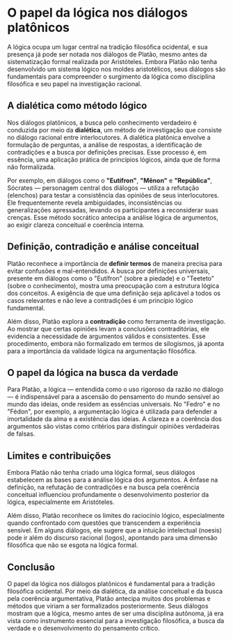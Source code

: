 # O papel da lógica nos diálogos platônicos

A lógica ocupa um lugar central na tradição filosófica ocidental, e sua presença já pode ser notada nos diálogos de Platão, mesmo antes da sistematização formal realizada por Aristóteles. Embora Platão não tenha desenvolvido um sistema lógico nos moldes aristotélicos, seus diálogos são fundamentais para compreender o surgimento da lógica como disciplina filosófica e seu papel na investigação racional.

## A dialética como método lógico

Nos diálogos platônicos, a busca pelo conhecimento verdadeiro é conduzida por meio da **dialética**, um método de investigação que consiste no diálogo racional entre interlocutores. A dialética platônica envolve a formulação de perguntas, a análise de respostas, a identificação de contradições e a busca por definições precisas. Esse processo é, em essência, uma aplicação prática de princípios lógicos, ainda que de forma não formalizada.

Por exemplo, em diálogos como o **"Eutífron"**, **"Mênon"** e **"República"**, Sócrates — personagem central dos diálogos — utiliza a refutação (elenchos) para testar a consistência das opiniões de seus interlocutores. Ele frequentemente revela ambiguidades, inconsistências ou generalizações apressadas, levando os participantes a reconsiderar suas crenças. Esse método socrático antecipa a análise lógica de argumentos, ao exigir clareza conceitual e coerência interna.

## Definição, contradição e análise conceitual

Platão reconhece a importância de **definir termos** de maneira precisa para evitar confusões e mal-entendidos. A busca por definições universais, presente em diálogos como o "Eutífron" (sobre a piedade) e o "Teeteto" (sobre o conhecimento), mostra uma preocupação com a estrutura lógica dos conceitos. A exigência de que uma definição seja aplicável a todos os casos relevantes e não leve a contradições é um princípio lógico fundamental.

Além disso, Platão explora a **contradição** como ferramenta de investigação. Ao mostrar que certas opiniões levam a conclusões contraditórias, ele evidencia a necessidade de argumentos válidos e consistentes. Esse procedimento, embora não formalizado em termos de silogismos, já aponta para a importância da validade lógica na argumentação filosófica.

## O papel da lógica na busca da verdade

Para Platão, a lógica — entendida como o uso rigoroso da razão no diálogo — é indispensável para a ascensão do pensamento do mundo sensível ao mundo das ideias, onde residem as essências universais. No "Fedro" e no "Fédon", por exemplo, a argumentação lógica é utilizada para defender a imortalidade da alma e a existência das ideias. A clareza e a coerência dos argumentos são vistas como critérios para distinguir opiniões verdadeiras de falsas.

## Limites e contribuições

Embora Platão não tenha criado uma lógica formal, seus diálogos estabelecem as bases para a análise lógica dos argumentos. A ênfase na definição, na refutação de contradições e na busca pela coerência conceitual influenciou profundamente o desenvolvimento posterior da lógica, especialmente em Aristóteles.

Além disso, Platão reconhece os limites do raciocínio lógico, especialmente quando confrontado com questões que transcendem a experiência sensível. Em alguns diálogos, ele sugere que a intuição intelectual (noesis) pode ir além do discurso racional (logos), apontando para uma dimensão filosófica que não se esgota na lógica formal.

## Conclusão

O papel da lógica nos diálogos platônicos é fundamental para a tradição filosófica ocidental. Por meio da dialética, da análise conceitual e da busca pela coerência argumentativa, Platão antecipa muitos dos problemas e métodos que viriam a ser formalizados posteriormente. Seus diálogos mostram que a lógica, mesmo antes de ser uma disciplina autônoma, já era vista como instrumento essencial para a investigação filosófica, a busca da verdade e o desenvolvimento do pensamento crítico.